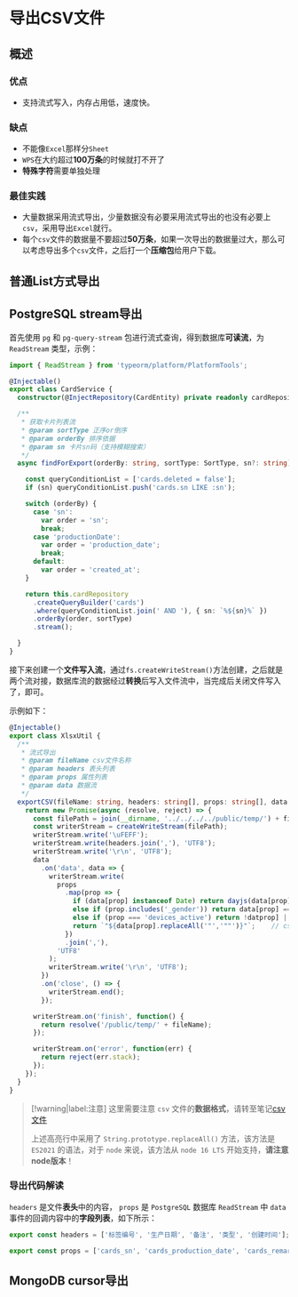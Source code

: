 # 导出CSV文件

## 概述

### 优点

* 支持流式写入，内存占用低，速度快。

### 缺点

* 不能像`Excel`那样分`Sheet`
* `WPS`在大约超过**100万条**的时候就打不开了
* **特殊字符**需要单独处理

### 最佳实践

* 大量数据采用流式导出，少量数据没有必要采用流式导出的也没有必要上`csv`，采用导出`Excel`就行。
* 每个`csv`文件的数据量不要超过**50万条**，如果一次导出的数据量过大，那么可以考虑导出多个`csv`文件，之后打一个**压缩包**给用户下载。

## 普通List方式导出

## PostgreSQL stream导出

首先使用 `pg` 和 `pg-query-stream` 包进行流式查询，得到数据库**可读流**，为 `ReadStream` 类型，示例：

```ts {1}
import { ReadStream } from 'typeorm/platform/PlatformTools'; 

@Injectable()
export class CardService {
  constructor(@InjectRepository(CardEntity) private readonly cardRepository: Repository<CardEntity>) {}

  /**
   * 获取卡片列表流
   * @param sortType 正序or倒序
   * @param orderBy 排序依据
   * @param sn 卡片sn码（支持模糊搜索）
   */
  async findForExport(orderBy: string, sortType: SortType, sn?: string): Promise<ReadStream> {

    const queryConditionList = ['cards.deleted = false'];
    if (sn) queryConditionList.push('cards.sn LIKE :sn');

    switch (orderBy) {
      case 'sn':
        var order = 'sn';
        break;
      case 'productionDate':
        var order = 'production_date';
        break;
      default:
        var order = 'created_at';
    }

    return this.cardRepository
      .createQueryBuilder('cards')
      .where(queryConditionList.join(' AND '), { sn: `%${sn}%` })
      .orderBy(order, sortType)
      .stream();

  }
}

```

接下来创建一个**文件写入流**，通过`fs.createWriteStream()`方法创建，之后就是两个流对接，数据库流的数据经过**转换**后写入文件流中，当完成后关闭文件写入了，即可。

示例如下：

```ts {13,25}
@Injectable()
export class XlsxUtil {
  /**
   * 流式导出
   * @param fileName csv文件名称
   * @param headers 表头列表
   * @param props 属性列表
   * @param data 数据流
   */
  exportCSV(fileName: string, headers: string[], props: string[], data: ReadStream): Promise<string> {
    return new Promise(async (resolve, reject) => {
      const filePath = join(__dirname, '../../../../public/temp/') + fileName;
      const writerStream = createWriteStream(filePath);
      writerStream.write('\uFEFF');
      writerStream.write(headers.join(','), 'UTF8');
      writerStream.write('\r\n', 'UTF8');
      data
        .on('data', data => {
          writerStream.write(
            props
              .map(prop => {
                if (data[prop] instanceof Date) return dayjs(data[prop]).format('YYYY-MM-DD HH:mm:ss');
                else if (prop.includes('_gender')) return data[prop] === Gender.Male ? '男' : '女';
                else if (prop === 'devices_active') return !datprop] || data[prop] === 'false' ? '未使用' : '使用中';
                return `"${data[prop].replaceAll('"','""')}"`;    // csv文件格式处理
              })
              .join(','),
            'UTF8'
          );
          writerStream.write('\r\n', 'UTF8');
        })
        .on('close', () => {
          writerStream.end();
        });

      writerStream.on('finish', function() {
        return resolve('/public/temp/' + fileName);
      });

      writerStream.on('error', function(err) {
        return reject(err.stack);
      });
    });
  }
}
```

> [!warning|label:注意]
> 这里需要注意 `csv` 文件的**数据格式**，请转至笔记[csv文件](../../../实践积累/csv文件/README.md)
>
> 上述高亮行中采用了 `String.prototype.replaceAll()` 方法，该方法是 `ES2021` 的语法，对于 `node` 来说，该方法从 `node 16 LTS` 开始支持，**请注意node版本**！


### 导出代码解读

`headers` 是文件**表头**中的内容， `props` 是 `PostgreSQL` 数据库 `ReadStream` 中 `data` 事件的回调内容中的**字段列表**，如下所示：

```ts
export const headers = ['标签编号', '生产日期', '备注', '类型', '创建时间'];

export const props = ['cards_sn', 'cards_production_date', 'cards_remark', 'cards_type', 'cards_created_at'];
```

## MongoDB cursor导出

